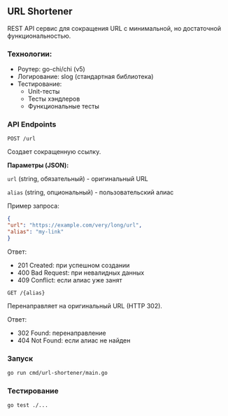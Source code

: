 ## URL Shortener

REST API сервис для сокращения URL с минимальной, но достаточной функциональностью.

### Технологии:
- Роутер: go-chi/chi (v5)
- Логирование: slog (стандартная библиотека)
- Тестирование:
  - Unit-тесты 
  - Тесты хэндлеров 
  - Функциональные тесты

### API Endpoints

```POST /url```

Создает сокращенную ссылку.

**Параметры (JSON):**

```url``` (string, обязательный) - оригинальный URL

```alias``` (string, опциональный) - пользовательский алиас

Пример запроса:

```json
{
"url": "https://example.com/very/long/url",
"alias": "my-link"
}
```

Ответ:

- 201 Created: при успешном создании
- 400 Bad Request: при невалидных данных
- 409 Conflict: если алиас уже занят

```GET /{alias}```

Перенаправляет на оригинальный URL (HTTP 302).

Ответ:

- 302 Found: перенаправление
- 404 Not Found: если алиас не найден

### Запуск

```bash
go run cmd/url-shortener/main.go
```

### Тестирование

```bash
go test ./...
```

